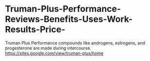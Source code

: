 # Truman-Plus-Performance-Reviews-Benefits-Uses-Work-Results-Price-
Truman Plus Performance compounds like androgens, estrogens, and progesterone are made during intercourse. https://sites.google.com/view/truman-plus/home
